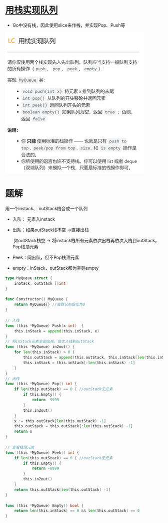 

# [用栈实现队列](https://leetcode-cn.com/problems/implement-queue-using-stacks/)

- Go中没有栈，因此使用slice来作栈，并实现Pop、Push等

<img src="pic/%5Bclass%5D%E6%A0%88%E5%AE%9E%E7%8E%B0%E9%98%9F%E5%88%97.assets/image-20220424211517216.png" alt="image-20220424211517216" style="zoom: 50%;" />



# 题解

用一个instack、 outStack栈合成一个队列

- 入队： 元素入instack

- 出队：如果outStack栈不空 ->直接出栈

   ​			如outStack栈空 -> 将instack栈所有元素依次出栈再依次入栈到outStack，Pop栈顶元素

- Peek：同出队，但不Pop栈顶元素
- empty：inStack、outStack都为空则empty



```go
type MyQueue struct {
    inStack, outStack []int
}

func Constructor() MyQueue {
    return MyQueue{} //会默认初始化为0
}

// 入栈
func (this *MyQueue) Push(x int)  {
    this.inStack = append(this.inStack, x)
}
// 将inStack元素全部出栈，依次入栈到outStack
func (this *MyQueue) in2out() {
    for len(this.inStack) > 0 {
        this.outStack = append(this.outStack, this.inStack[len(this.inStack) -1])
        this.inStack = this.inStack[:len(this.inStack) -1]
    }
}
// 出栈
func (this *MyQueue) Pop() int {
    if len(this.outStack) == 0 { //outStack无元素
        if this.Empty() {
            return -9999
        }
        this.in2out()
    }
    x := this.outStack[len(this.outStack) -1]
    this.outStack = this.outStack[:len(this.outStack) -1]
    return x
}

// 查看栈顶元素
func (this *MyQueue) Peek() int {
    if len(this.outStack) == 0 { //outStack无元素
        if this.Empty() {
            return -9999
        }
        this.in2out()
    }
    return this.outStack[len(this.outStack) -1]
}

func (this *MyQueue) Empty() bool {
    return len(this.inStack) == 0 && len(this.outStack) == 0 
}
```









